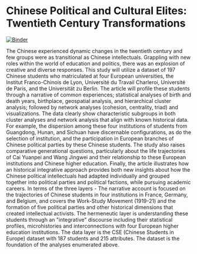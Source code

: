 # Chinese Political and Cultural Elites: Twentieth Century Transformations

[![Binder](https://mybinder.org/badge_logo.svg)](https://mybinder.org/v2/gh/jdh-observer/JMU8e6tFQscz/HEAD?filepath=article.ipynb)

The Chinese experienced dynamic changes in the twentieth century and few groups were as transitional as Chinese intellectuals. Grappling with new roles within the world of education and politics, there was an explosion of creative and diverse responses. This study will utilize a dataset of 197 Chinese students who matriculated at four European universities, the Institut Franco-Chinois de Lyon, Université du Travail Charleroi, Université de Paris, and the Universität zu Berlin. The article will profile these students through a narrative of common experiences; statistical analyses of birth and death years, birthplace, geospatial analysis, and hierarchical cluster analysis; followed by network analyses (cohesion, centrality, triad) and visualizations. The data clearly show characteristic subgroups in both cluster analyses and network analysis that align with known historical data. For example, the dispersion among these four institutions of students from Guangdong, Hunan, and Sichuan have discernable configurations, as do the selection of institution, and the participation in European branches of Chinese political parties by these Chinese students. The study also raises comparative generational questions, particularly about the life trajectories of Cai Yuanpei and Wang Jingwei and their relationship to these European institutions and Chinese higher education. Finally, the article illustrates how an historical integrative approach provides both new insights about how the Chinese political intellectuals had adapted individually and grouped together into political parties and political factions, while pursuing academic careers. 
In terms of the three layers - The narrative account is focused on the trajectories of Chinese students in four institutions in France, Germany, and Belgium, and covers the Work-Study Movement (1919-21) and the formation of five political parties and other historical dimensions that created intellectual activists. The hermeneutic layer is understanding these students through an "integrative" discourse including their statistical profiles, microhistories and interconnections with four European higher education institutions. The data layer is the CSE (Chinese Students in Europe) dataset with 187 students and 215 attributes. The dataset is the foundation of the analyses enumerated above.
